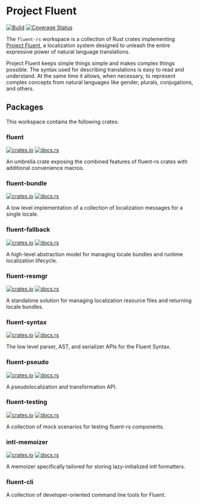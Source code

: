 # Project Fluent

[![Build](https://github.com/projectfluent/fluent-rs/actions/workflows/test.yaml/badge.svg)](https://github.com/projectfluent/fluent-rs/actions/workflows/test.yaml)
[![Coverage Status](https://coveralls.io/repos/github/projectfluent/fluent-rs/badge.svg?branch=main)](https://coveralls.io/github/projectfluent/fluent-rs?branch=main)

The `fluent-rs` workspace is a collection of Rust crates implementing [Project Fluent][],
a localization system designed to unleash the entire expressive power of natural language translations.

Project Fluent keeps simple things simple and makes complex things possible.
The syntax used for describing translations is easy to read and understand.
At the same time it allows, when necessary, to represent complex concepts from natural languages like gender, plurals, conjugations, and others.

## Packages

This workspace contains the following crates:

### fluent

[![crates.io](https://img.shields.io/crates/v/fluent.svg)](https://crates.io/crates/fluent)
[![docs.rs](https://img.shields.io/docsrs/fluent)](https://docs.rs/fluent)

An umbrella crate exposing the combined features of fluent-rs crates with additional convenience macros.

### fluent-bundle

[![crates.io](https://img.shields.io/crates/v/fluent_bundle.svg)](https://crates.io/crates/fluent_bundle)
[![docs.rs](https://img.shields.io/docsrs/fluent-bundle)](https://docs.rs/fluent-bundle)

A low level implementation of a collection of localization messages for a single locale.

### fluent-fallback

[![crates.io](https://img.shields.io/crates/v/fluent_fallback.svg)](https://crates.io/crates/fluent_fallback)
[![docs.rs](https://img.shields.io/docsrs/fluent-fallback)](https://docs.rs/fluent-fallback)

A high-level abstraction model for managing locale bundles and runtime localization lifecycle.

### fluent-resmgr

[![crates.io](https://img.shields.io/crates/v/fluent_resmgr.svg)](https://crates.io/crates/fluent_resmgr)
[![docs.rs](https://img.shields.io/docsrs/fluent-resmgr)](https://docs.rs/fluent-resmgr)

A standalone solution for managing localization resource files and returning locale bundles.

### fluent-syntax

[![crates.io](https://img.shields.io/crates/v/fluent_syntax.svg)](https://crates.io/crates/fluent_syntax)
[![docs.rs](https://img.shields.io/docsrs/fluent-syntax)](https://docs.rs/fluent-syntax)

The low level parser, AST, and serializer APIs for the Fluent Syntax.

### fluent-pseudo

[![crates.io](https://img.shields.io/crates/v/fluent_pseudo.svg)](https://crates.io/crates/fluent_pseudo)
[![docs.rs](https://img.shields.io/docsrs/fluent-pseudo)](https://docs.rs/fluent-pseudo)

A pseudolocalization and transformation API.

### fluent-testing

[![crates.io](https://img.shields.io/crates/v/fluent_testing.svg)](https://crates.io/crates/fluent_testing)
[![docs.rs](https://img.shields.io/docsrs/fluent-testing)](https://docs.rs/fluent-testing)

A collection of mock scenarios for testing fluent-rs components.

### intl-memoizer

[![crates.io](https://img.shields.io/crates/v/fluent_testing.svg)](https://crates.io/crates/fluent_testing)
[![docs.rs](https://img.shields.io/docsrs/intl-memoizer)](https://docs.rs/intl-memoizer)

A memoizer specifically tailored for storing lazy-initialized intl formatters.

### fluent-cli

A collection of developer-oriented command line tools for Fluent.

[Project Fluent]: https://projectfluent.org
